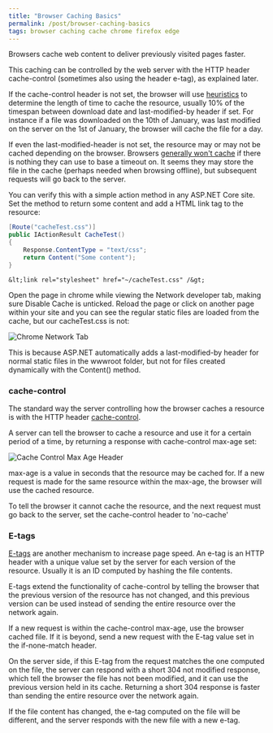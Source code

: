```yaml
---
title: "Browser Caching Basics"
permalink: /post/browser-caching-basics
tags: browser caching cache chrome firefox edge
---
```


Browsers cache web content to deliver previously visited pages faster.

This caching can be controlled by the web server with the HTTP header cache-control (sometimes also using the header e-tag), as explained later.

If the cache-control header is not set, the browser will use [heuristics](https://stackoverflow.com/questions/14345898/what-heuristics-do-browsers-use-to-cache-resources-not-explicitly-set-to-be-cach/31852117#31852117) to determine the length of time to cache the resource, usually 10% of the timespan between download date and last-modified-by header if set. For instance if a file was downloaded on the 10th of January, was last modified on the server on the 1st of January, the browser will cache the file for a day.

If even the last-modified-header is not set, the resource may or may not be cached depending on the browser. Browsers [generally won't cache](https://stackoverflow.com/questions/5477566/no-last-modified-http-header-however-cached) if there is nothing they can use to base a timeout on. It seems they may store the file in the cache (perhaps needed when browsing offline), but subsequent requests will go back to the server.

You can verify this with a simple action method in any ASP.NET Core site. Set the method to return some content and add a HTML link tag to the resource:

```csharp
[Route("cacheTest.css")]
public IActionResult CacheTest()
{
    Response.ContentType = "text/css";
    return Content("Some content");
}
```

```xhtml
&lt;link rel="stylesheet" href="~/cacheTest.css" /&gt;
```

Open the page in chrome while viewing the Network developer tab, making sure Disable Cache is unticked. Reload the page or click on another page within your site and you can see the regular static files are loaded from the cache, but our cacheTest.css is not:

![Chrome Network Tab](/img/posts/browser-caching-basics/chrome_network_tab.png)


This is because ASP.NET automatically adds a last-modified-by header for normal static files in the wwwroot folder, but not for files created dynamically with the Content() method.

### cache-control

The standard way the server controlling how the browser caches a resource is with the HTTP header [cache-control](https://varvy.com/pagespeed/cache-control.html).

A server can tell the browser to cache a resource and use it for a certain period of a time, by returning a response with cache-control max-age set:

![Cache Control Max Age Header](/img/posts/browser-caching-basics/cache-control-max-age-header.png)

max-age is a value in seconds that the resource may be cached for. If a new request is made for the same resource within the max-age, the browser will use the cached resource.

To tell the browser it cannot cache the resource, and the next request must go back to the server, set the cache-control header to 'no-cache'

### E-tags

[E-tags](https://developer.mozilla.org/en-US/docs/Web/HTTP/Headers/ETag) are another mechanism to increase page speed. An e-tag is an HTTP header with a unique value set by the server for each version of the resource. Usually it is an ID computed by hashing the file contents.

E-tags extend the functionality of cache-control by telling the browser that the previous version of the resource has not changed, and this previous version can be used instead of sending the entire resource over the network again.

If a new request is within the cache-control max-age, use the browser cached file. If it is beyond, send a new request with the E-tag value set in the if-none-match header.

On the server side, if this E-tag from the request matches the one computed on the file,
the server can respond with a short 304 not modified response, which tell the browser the file has not been modified, and it can use the previous version held in its cache. Returning a short 304 response is faster than sending the entire resource over the network again.

If the file content has changed, the e-tag computed on the file will be different, and the server responds with the new file with a new e-tag.
